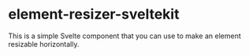 # element-resizer-sveltekit
 This is a simple Svelte component that you can use to make an element resizable horizontally.
